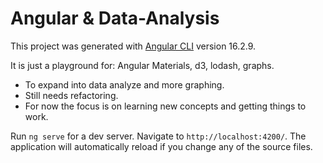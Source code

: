 # Angular & Data-Analysis

This project was generated with [Angular CLI](https://github.com/angular/angular-cli) version 16.2.9.

It is just a playground for: Angular Materials, d3, lodash, graphs.

* To expand into data analyze and more graphing.
* Still needs refactoring. 
* For now the focus is on learning new concepts and getting things to work.

Run `ng serve` for a dev server. Navigate to `http://localhost:4200/`. The application will automatically reload if you change any of the source files.
